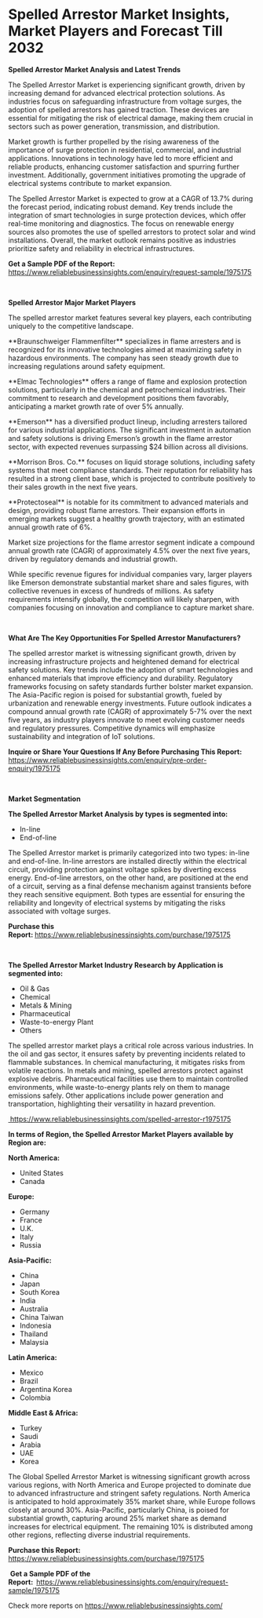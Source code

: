 <p><h1>Spelled Arrestor Market Insights, Market Players and Forecast Till 2032</h1></p><p><strong>Spelled Arrestor Market Analysis and Latest Trends</strong></p>
<p><p>The Spelled Arrestor Market is experiencing significant growth, driven by increasing demand for advanced electrical protection solutions. As industries focus on safeguarding infrastructure from voltage surges, the adoption of spelled arrestors has gained traction. These devices are essential for mitigating the risk of electrical damage, making them crucial in sectors such as power generation, transmission, and distribution.</p><p>Market growth is further propelled by the rising awareness of the importance of surge protection in residential, commercial, and industrial applications. Innovations in technology have led to more efficient and reliable products, enhancing customer satisfaction and spurring further investment. Additionally, government initiatives promoting the upgrade of electrical systems contribute to market expansion.</p><p>The Spelled Arrestor Market is expected to grow at a CAGR of 13.7% during the forecast period, indicating robust demand. Key trends include the integration of smart technologies in surge protection devices, which offer real-time monitoring and diagnostics. The focus on renewable energy sources also promotes the use of spelled arrestors to protect solar and wind installations. Overall, the market outlook remains positive as industries prioritize safety and reliability in electrical infrastructures.</p></p>
<p><strong>Get a Sample PDF of the Report:&nbsp;</strong> <a href="https://www.reliablebusinessinsights.com/enquiry/request-sample/1975175?utm_campaign=62&utm_medium=2&utm_source=Github&utm_content=ia&utm_term=01032025&utm_id=spelled-arrestor">https://www.reliablebusinessinsights.com/enquiry/request-sample/1975175</a></p>
<p>&nbsp;</p>
<p><strong>Spelled Arrestor Major Market Players</strong></p>
<p><p>The spelled arrestor market features several key players, each contributing uniquely to the competitive landscape. </p><p>**Braunschweiger Flammenfilter** specializes in flame arresters and is recognized for its innovative technologies aimed at maximizing safety in hazardous environments. The company has seen steady growth due to increasing regulations around safety equipment.</p><p>**Elmac Technologies** offers a range of flame and explosion protection solutions, particularly in the chemical and petrochemical industries. Their commitment to research and development positions them favorably, anticipating a market growth rate of over 5% annually.</p><p>**Emerson** has a diversified product lineup, including arresters tailored for various industrial applications. The significant investment in automation and safety solutions is driving Emerson’s growth in the flame arrestor sector, with expected revenues surpassing $24 billion across all divisions.</p><p>**Morrison Bros. Co.** focuses on liquid storage solutions, including safety systems that meet compliance standards. Their reputation for reliability has resulted in a strong client base, which is projected to contribute positively to their sales growth in the next five years.</p><p>**Protectoseal** is notable for its commitment to advanced materials and design, providing robust flame arrestors. Their expansion efforts in emerging markets suggest a healthy growth trajectory, with an estimated annual growth rate of 6%.</p><p>Market size projections for the flame arrestor segment indicate a compound annual growth rate (CAGR) of approximately 4.5% over the next five years, driven by regulatory demands and industrial growth.</p><p>While specific revenue figures for individual companies vary, larger players like Emerson demonstrate substantial market share and sales figures, with collective revenues in excess of hundreds of millions. As safety requirements intensify globally, the competition will likely sharpen, with companies focusing on innovation and compliance to capture market share.</p></p>
<p>&nbsp;</p>
<p><strong>What Are The Key Opportunities For Spelled Arrestor Manufacturers?</strong></p>
<p><p>The spelled arrestor market is witnessing significant growth, driven by increasing infrastructure projects and heightened demand for electrical safety solutions. Key trends include the adoption of smart technologies and enhanced materials that improve efficiency and durability. Regulatory frameworks focusing on safety standards further bolster market expansion. The Asia-Pacific region is poised for substantial growth, fueled by urbanization and renewable energy investments. Future outlook indicates a compound annual growth rate (CAGR) of approximately 5-7% over the next five years, as industry players innovate to meet evolving customer needs and regulatory pressures. Competitive dynamics will emphasize sustainability and integration of IoT solutions.</p></p>
<p><strong>Inquire or Share Your Questions If Any Before Purchasing This Report:</strong> <a href="https://www.reliablebusinessinsights.com/enquiry/pre-order-enquiry/1975175?utm_campaign=62&utm_medium=2&utm_source=Github&utm_content=ia&utm_term=01032025&utm_id=spelled-arrestor">https://www.reliablebusinessinsights.com/enquiry/pre-order-enquiry/1975175</a></p>
<p>&nbsp;</p>
<p><strong>Market Segmentation</strong></p>
<p><strong>The Spelled Arrestor Market Analysis by types is segmented into:</strong></p>
<p><ul><li>In-line</li><li>End-of-line</li></ul></p>
<p><p>The Spelled Arrestor market is primarily categorized into two types: in-line and end-of-line. In-line arrestors are installed directly within the electrical circuit, providing protection against voltage spikes by diverting excess energy. End-of-line arrestors, on the other hand, are positioned at the end of a circuit, serving as a final defense mechanism against transients before they reach sensitive equipment. Both types are essential for ensuring the reliability and longevity of electrical systems by mitigating the risks associated with voltage surges.</p></p>
<p><strong>Purchase this Report:&nbsp;</strong><a href="https://www.reliablebusinessinsights.com/purchase/1975175?utm_campaign=62&utm_medium=2&utm_source=Github&utm_content=ia&utm_term=01032025&utm_id=spelled-arrestor">https://www.reliablebusinessinsights.com/purchase/1975175</a></p>
<p>&nbsp;</p>
<p><strong>The Spelled Arrestor Market Industry Research by Application is segmented into:</strong></p>
<p><ul><li>Oil & Gas</li><li>Chemical</li><li>Metals & Mining</li><li>Pharmaceutical</li><li>Waste-to-energy Plant</li><li>Others</li></ul></p>
<p><p>The spelled arrestor market plays a critical role across various industries. In the oil and gas sector, it ensures safety by preventing incidents related to flammable substances. In chemical manufacturing, it mitigates risks from volatile reactions. In metals and mining, spelled arrestors protect against explosive debris. Pharmaceutical facilities use them to maintain controlled environments, while waste-to-energy plants rely on them to manage emissions safely. Other applications include power generation and transportation, highlighting their versatility in hazard prevention.</p></p>
<p><a href="https://www.reliablebusinessinsights.com/spelled-arrestor-r1975175?utm_campaign=62&utm_medium=2&utm_source=Github&utm_content=ia&utm_term=01032025&utm_id=spelled-arrestor">&nbsp;https://www.reliablebusinessinsights.com/spelled-arrestor-r1975175</a></p>
<p><strong>In terms of Region, the Spelled Arrestor Market Players available by Region are:</strong></p>
<p>
    <p> <strong> North America: </strong>
        <ul>
            <li>United States</li>
            <li>Canada</li>
        </ul>
        </p> 
    <p> <strong> Europe: </strong>
        <ul>
            <li>Germany</li>
            <li>France</li>
            <li>U.K.</li>
            <li>Italy</li>
            <li>Russia</li>
        </ul>
        </p> 
    <p> <strong> Asia-Pacific: </strong>
        <ul>
            <li>China</li>
            <li>Japan</li>
            <li>South Korea</li>
            <li>India</li>
            <li>Australia</li>
            <li>China Taiwan</li>
            <li>Indonesia</li>
            <li>Thailand</li>
            <li>Malaysia</li>
        </ul>
        </p> 
    <p> <strong> Latin America: </strong>
        <ul>
            <li>Mexico</li>
            <li>Brazil</li>
            <li>Argentina Korea</li>
            <li>Colombia</li>
        </ul>
        </p> 
    <p> <strong> Middle East & Africa: </strong>
        <ul>
            <li>Turkey</li>
            <li>Saudi</li>
            <li>Arabia</li>
            <li>UAE</li>
            <li>Korea</li>
        </ul>
    </p>
    </p>
<p><p>The Global Spelled Arrestor Market is witnessing significant growth across various regions, with North America and Europe projected to dominate due to advanced infrastructure and stringent safety regulations. North America is anticipated to hold approximately 35% market share, while Europe follows closely at around 30%. Asia-Pacific, particularly China, is poised for substantial growth, capturing around 25% market share as demand increases for electrical equipment. The remaining 10% is distributed among other regions, reflecting diverse industrial requirements.</p></p>
<p><strong>Purchase this Report: </strong><a href="https://www.reliablebusinessinsights.com/purchase/1975175?utm_campaign=62&utm_medium=2&utm_source=Github&utm_content=ia&utm_term=01032025&utm_id=spelled-arrestor">https://www.reliablebusinessinsights.com/purchase/1975175</a></p>
<p>&nbsp;<strong>Get a Sample PDF of the Report:&nbsp;&nbsp;</strong><a href="https://www.reliablebusinessinsights.com/enquiry/request-sample/1975175?utm_campaign=62&utm_medium=2&utm_source=Github&utm_content=ia&utm_term=01032025&utm_id=spelled-arrestor">https://www.reliablebusinessinsights.com/enquiry/request-sample/1975175</a></p>
<p><strong></strong></p>
<p>Check more reports on <a href="https://www.reliablebusinessinsights.com/?utm_campaign=62&utm_medium=2&utm_source=Github&utm_content=ia&utm_term=01032025&utm_id=spelled-arrestor">https://www.reliablebusinessinsights.com/</a></p>